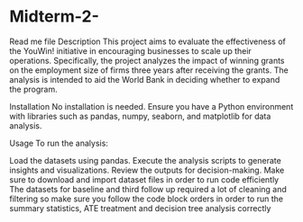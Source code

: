 # Midterm-2-
Read me file 
Description
This project aims to evaluate the effectiveness of the YouWin! initiative in encouraging businesses to scale up their operations. Specifically, the project analyzes the impact of winning grants on the employment size of firms three years after receiving the grants. The analysis is intended to aid the World Bank in deciding whether to expand the program.


Installation
No installation is needed. Ensure you have a Python environment with libraries such as pandas, numpy, seaborn, and matplotlib for data analysis.

Usage
To run the analysis:

Load the datasets using pandas.
Execute the analysis scripts to generate insights and visualizations.
Review the outputs for decision-making.
Make sure to download and import dataset files in order to run code efficiently 
The datasets for baseline and third follow up required a lot of cleaning and filtering so make sure you follow the code block orders in order to run the summary statistics, ATE treatment and decision tree analysis correctly 

